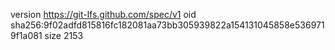 version https://git-lfs.github.com/spec/v1
oid sha256:9f02adfd815816fc182081aa73bb305939822a154131045858e5369719f1a081
size 2153
